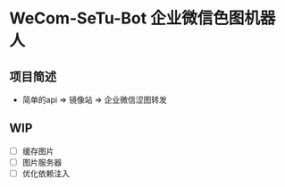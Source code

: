 # WeCom-SeTu-Bot 企业微信色图机器人
## 项目简述
+ 简单的api => 镜像站 => 企业微信涩图转发

## WIP
+ [ ] 缓存图片
+ [ ] 图片服务器
+ [ ] 优化依赖注入